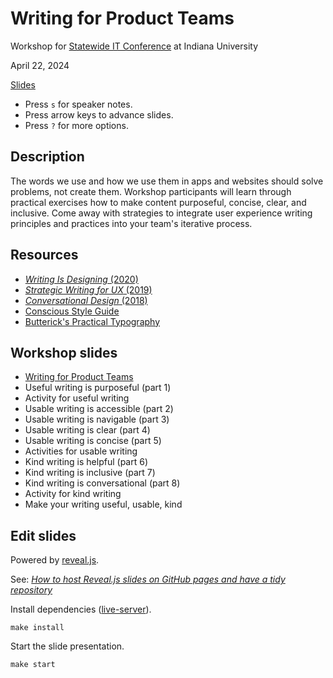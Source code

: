 # Writing for Product Teams

Workshop for [Statewide IT Conference](https://statewideit.iu.edu/) at Indiana University

April 22, 2024

[Slides](https://basham.github.io/swit-workshop-writing/)

- Press `s` for speaker notes.
- Press arrow keys to advance slides.
- Press `?` for more options.

## Description

The words we use and how we use them in apps and websites should solve problems, not create them. Workshop participants will learn through practical exercises how to make content purposeful, concise, clear, and inclusive. Come away with strategies to integrate user experience writing principles and practices into your team's iterative process.

## Resources

- [*Writing Is Designing* (2020)](https://www.amazon.com/dp/1933820667/)
- [*Strategic Writing for UX* (2019)](https://www.amazon.com/dp/1492049395/)
- [*Conversational Design* (2018)](https://www.amazon.com/dp/1937557677/)
- [Conscious Style Guide](https://consciousstyleguide.com/)
- [Butterick's Practical Typography](https://practicaltypography.com/)

## Workshop slides

- [Writing for Product Teams](https://basham.github.io/swit-workshop-writing/)
- Useful writing is purposeful (part 1)
- Activity for useful writing
- Usable writing is accessible (part 2)
- Usable writing is navigable (part 3)
- Usable writing is clear (part 4)
- Usable writing is concise (part 5)
- Activities for usable writing
- Kind writing is helpful (part 6)
- Kind writing is inclusive (part 7)
- Kind writing is conversational (part 8)
- Activity for kind writing
- Make your writing useful, usable, kind

## Edit slides

Powered by [reveal.js](https://revealjs.com/).

See: [*How to host Reveal.js slides on GitHub pages and have a tidy repository*](https://medium.com/@martinomensio/how-to-host-reveal-js-slides-on-github-pages-and-have-a-tidy-repository-1a363944c38d)

Install dependencies ([live-server](https://www.npmjs.com/package/live-server)).

```
make install
```

Start the slide presentation.

```
make start
```
